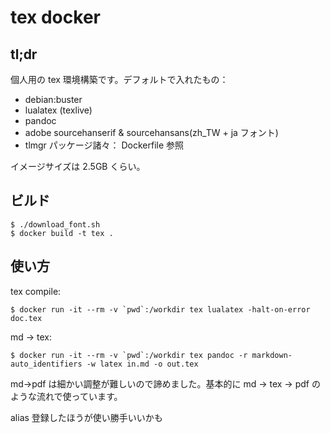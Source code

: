 # tex docker

## tl;dr

個人用の tex 環境構築です。デフォルトで入れたもの：

- debian:buster
- lualatex (texlive)
- pandoc
- adobe sourcehanserif & sourcehansans(zh_TW + ja フォント)
- tlmgr パッケージ諸々： Dockerfile 参照

イメージサイズは 2.5GB くらい。

## ビルド

```shell-session
$ ./download_font.sh
$ docker build -t tex . 
```

## 使い方

tex compile:

```shell-session
$ docker run -it --rm -v `pwd`:/workdir tex lualatex -halt-on-error doc.tex
```

md -> tex:

```shell-session
$ docker run -it --rm -v `pwd`:/workdir tex pandoc -r markdown-auto_identifiers -w latex in.md -o out.tex
```

md->pdf は細かい調整が難しいので諦めました。基本的に md -> tex -> pdf のような流れで使っています。

alias 登録したほうが使い勝手いいかも
